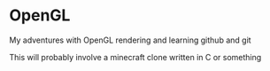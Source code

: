 # OpenGL

My adventures with OpenGL rendering and learning github and git

This will probably involve a minecraft clone written in C or something